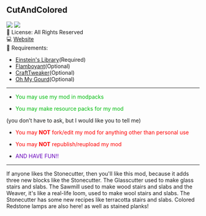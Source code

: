 ﻿
## CutAndColored
![](https://img.shields.io/badge/Mod%20Loader-Forge-orange)
![](https://img.shields.io/badge/Minecraft%20Versions-1.15.2%20%7C%201.16.2%20%7C%201.16.3%20%7C%201.16.4-green)</br>
📜 License: All Rights Reserved </br>
💻 [Website](https://mincrafteinstein.wix.com/mincrafteinstein)</br>
🧱 Requirements:
- [Einstein's Library](https://curseforge.com/minecraft/mc-mods/einsteins-library)(Required)
 - [Flamboyant](https://curseforge.com/minecraft/mc-mods/flamboyant)(Optional)
- [CraftTweaker](https://curseforge.com/minecraft/mc-mods/crafttweaker)(Optional)
- [Oh My Gourd](https://curseforge.com/minecraft/mc-mods/oh-my-gourd)(Optional)

---
-   <p style="color:#01bc0d">You may use my mod in modpacks</p>
-   <p style="color:#01bc0d">You may make resource packs for my mod</p>
(you don’t have to ask, but I would like you to tell me)</p>
-   <p style="color:Red">You may <b>NOT</b> fork/edit my mod for anything other than personal use</p>
-   <p style="color:Red">You may <b>NOT</b> republish/reupload my mod</p>
-   <p style="color:#6701bc">AND HAVE FUN!!</p>

---
If anyone likes the Stonecutter, then you'll like this mod, because it adds three new blocks like the Stonecutter. The Glasscutter used to make glass stairs and slabs. The Sawmill used to make wood stairs and slabs and the Weaver, it's like a real-life loom, used to make wool stairs and slabs. The Stonecutter has some new recipes like terracotta stairs and slabs. Colored Redstone lamps are also here! as well as stained planks!
